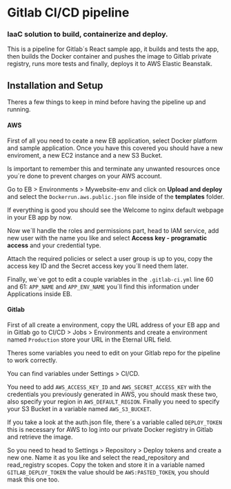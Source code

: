 # Gitlab CI/CD pipeline

### IaaC solution to build, containerize and deploy. 

This is a pipeline for Gitlab´s React sample app, it builds and tests the app, then builds the Docker container and pushes the image to Gitlab private registry, runs more tests and finally, deploys it to AWS Elastic Beanstalk.

## Installation and Setup


Theres a few things to keep in mind before having the pipeline up and running.


#### AWS 

First of all you need to ceate a new EB application, select Docker platform and sample application. Once you have this covered you should have a new enviroment, a new EC2 instance and a new S3 Bucket.

Is important to remember this and terminate any unwanted resources once you´re done to prevent charges on your AWS account.

Go to EB > Environments > Mywebsite-env and click on **Upload and deploy** and select the `Dockerrun.aws.public.json` file inside of the **templates** folder.

If everything is good you should see the Welcome to nginx default webpage in your EB app by now.

Now we´ll handle the roles and permissions part, head to IAM service, add new user with the name you like and select **Access key - programatic access** and your credential type.

Attach the required policies or select a user group is up to you, copy the access key ID and the Secret access key you´ll need them later.

Finally, we´ve got to edit a couple variables in the `.gitlab-ci.yml` line 60 and 61: 
`APP_NAME` and `APP_ENV_NAME` you´ll find this information under Applications inside EB.

#### Gitlab


First of all create a environment, copy the URL address of your EB app and in Gitlab go to CI/CD > Jobs > Environments and create a environment named `Production` store your URL in the Eternal URL field.

Theres some variables you need to edit on your Gitlab repo for the pipeline to work correctly.

You can find variables under Settings > CI/CD.

You need to add `AWS_ACCESS_KEY_ID` and `AWS_SECRET_ACCESS_KEY` with the credentials you previously generated in AWS, you should mask these two, also specify your region in `AWS_DEFAULT_REGION`.
Finally you need to specify your S3 Bucket in a variable named `AWS_S3_BUCKET`.

If you take a look at the auth.json file, there´s a variable called `DEPLOY_TOKEN` this is necessary for AWS to log into our private Docker registry in Gitlab and retrieve the image.

So you need to head to Settings > Repository > Deploy tokens and create a new one. Name it as you like and select the read_repository and read_registry scopes. Copy the token and store it in a variable named `GITLAB_DEPLOY_TOKEN` the value should be `AWS:PASTED_TOKEN`, you should mask this one too.







